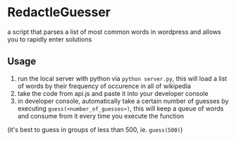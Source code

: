 # RedactleGuesser
a script that parses a list of most common words in wordpress and allows you to rapidly enter solutions

## Usage
1. run the local server with python via `python server.py`, this will load a list of words by their frequency of occurence in all of wikipedia
2. take the code from api.js and paste it into your developer console
3. in developer console, automatically take a certain number of guesses by executing `guess(<number_of_guesses>)`, this will keep a queue of words and consume from it every time you execute the function

(it's best to guess in groups of less than 500, ie. `guess(500)`)
